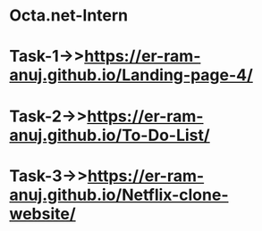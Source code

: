 # Octa.net-Intern
# Task-1->>https://er-ram-anuj.github.io/Landing-page-4/
# Task-2->>https://er-ram-anuj.github.io/To-Do-List/
# Task-3->>https://er-ram-anuj.github.io/Netflix-clone-website/
